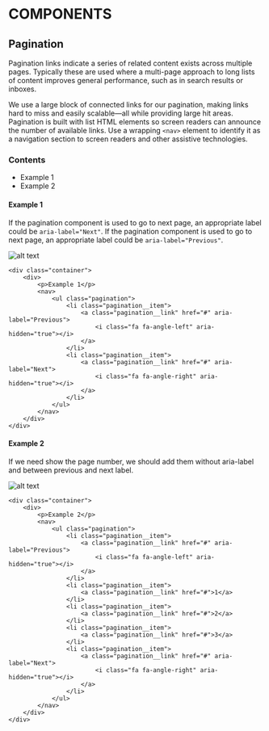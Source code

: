 # COMPONENTS

## Pagination

Pagination links indicate a series of related content exists across multiple pages. Typically these are used where a multi-page approach to long lists of content improves general performance, such as in search results or inboxes.

We use a large block of connected links for our pagination, making links hard to miss and easily scalable—all while providing large hit areas. Pagination is built with list HTML elements so screen readers can announce the number of available links. Use a wrapping `<nav>` element to identify it as a navigation section to screen readers and other assistive technologies.

### Contents

- Example 1
- Example 2


#### Example 1

If the pagination component is used to go to next page, an appropriate label could be `aria-label="Next"`.
If the pagination component is used to go to next page, an appropriate label could be `aria-label="Previous"`.

![alt text](http://i.imgur.com/1tdJsDQ.png "Logo Title Text 1")

````
<div class="container">
    <div>
        <p>Example 1</p>
        <nav>
            <ul class="pagination">
                <li class="pagination__item">
                    <a class="pagination__link" href="#" aria-label="Previous">
                        <i class="fa fa-angle-left" aria-hidden="true"></i>
                    </a>
                </li>
                <li class="pagination__item">
                    <a class="pagination__link" href="#" aria-label="Next">
                        <i class="fa fa-angle-right" aria-hidden="true"></i>
                    </a>
                </li>
            </ul>
        </nav>
    </div>
</div>
````

#### Example 2

If we need show the page number, we should add them without aria-label and between previous and next label.

![alt text](http://i.imgur.com/EFEliiZ.png "Logo Title Text 1")

````
<div class="container">
    <div>
        <p>Example 2</p>
        <nav>
            <ul class="pagination">
                <li class="pagination__item">
                    <a class="pagination__link" href="#" aria-label="Previous">
                        <i class="fa fa-angle-left" aria-hidden="true"></i>
                    </a>
                </li>
                <li class="pagination__item">
                    <a class="pagination__link" href="#">1</a>
                </li>
                <li class="pagination__item">
                    <a class="pagination__link" href="#">2</a>
                </li>
                <li class="pagination__item">
                    <a class="pagination__link" href="#">3</a>
                </li>
                <li class="pagination__item">
                    <a class="pagination__link" href="#" aria-label="Next">
                        <i class="fa fa-angle-right" aria-hidden="true"></i>
                    </a>
                </li>
            </ul>
        </nav>
    </div>
</div>
````
